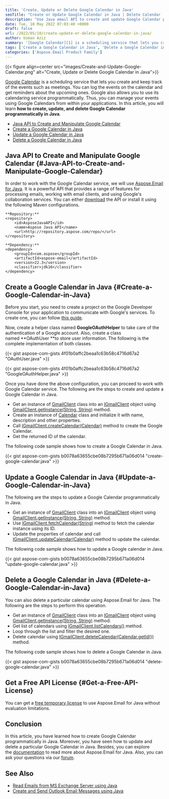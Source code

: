 ```yaml
---
title: 'Create, Update or Delete Google Calendar in Java'
seoTitle: "Create or Update Google Calendar in Java | Delete Calendar | Java API"
description: "Use Java email API to create and update Google Calendar programmatically in Java. Delete a particular Google Calendar from within your Java application."
date: Tue, 10 May 2022 07:03:40 +0000
draft: false
url: /2022/05/10/create-update-or-delete-google-calendar-in-java/
author: Usman Aziz
summary: '[Google Calendar][1] is a scheduling service that lets you create and keep track of the events such as meetings. You can log the events on the calendar and get reminders about the upcoming ones. Google also allows you to use its calendaring service programmatically. Thus, you can manage your events using Google Calendars from within your applications. In this article, you will learn **how to create, update, and delete Google Calendar programmatically in Java**.'
tags: ['Create a Google Calendar in Java', 'Delete a Google Calendar in Java', 'Java API to Create and Manipulate Google Calendar', 'Update a Google Calendar in Java']
categories: ['Aspose.Email Product Family']
---
```




{{< figure align=center src="images/Create-and-Update-Google-Calendar.png" alt="Create, Update or Delete Google Calendar in Java">}}


[Google Calendar][2] is a scheduling service that lets you create and keep track of the events such as meetings. You can log the events on the calendar and get reminders about the upcoming ones. Google also allows you to use its calendaring service programmatically. Thus, you can manage your events using Google Calendars from within your applications. In this article, you will learn **how to create, update, and delete Google Calendar programmatically in Java**.

*   [Java API to Create and Manipulate Google Calendar][3]
*   [Create a Google Calendar in Java][4]
*   [Update a Google Calendar in Java][5]
*   [Delete a Google Calendar in Java][6]

## Java API to Create and Manipulate Google Calendar {#Java-API-to-Create-and-Manipulate-Google-Calendar}

In order to work with the Google Calendar service, we will use [Aspose.Email for Java][7]. It is a powerful API that provides a range of features for processing emails, working with email clients, and using Google's collaboration services. You can either [download][8] the API or install it using the following Maven configurations.

```
**Repository:**
<repository>
    <id>AsposeJavaAPI</id>
    <name>Aspose Java API</name>
    <url>http://repository.aspose.com/repo/</url>
</repository>

**Dependency:**
<dependency>
    <groupId>com.aspose</groupId>
    <artifactId>aspose-email</artifactId>
    <version>22.3</version>
    <classifier>jdk16</classifier>
</dependency>
```

## Create a Google Calendar in Java {#Create-a-Google-Calendar-in-Java}

Before you start, you need to create a project on the Google Developer Console for your application to communicate with Google's services. To create one, you can follow [this guide][9].

Now, create a helper class named **GoogleOAuthHelper** to take care of the authentication of a Google account. Also, create a class named **OAuthUser **to store user information. The following is the complete implementation of both classes.

{{< gist aspose-com-gists 4f01b0affc2beaa1c63b58c4716d67a2 "OAuthUser.java" >}}

{{< gist aspose-com-gists 4f01b0affc2beaa1c63b58c4716d67a2 "GoogleOAuthHelper.java" >}}

Once you have done the above configuration, you can proceed to work with Google Calendar service. The following are the steps to create and update a Google Calendar in Java.

*   Get an instance of [GmailClient][10] class into an [IGmailClient][11]  object using [GmailClient.getInstance(String, String)][12] method.
*   Create an instance of [Calendar][13] class and initialize it with name, description and other properties.
*   Call [IGmailClient.createCalendar(Calendar)][14] method to create the Google Calendar.
*   Get the returned ID of the calendar.

The following code sample shows how to create a Google Calendar in Java.

{{< gist aspose-com-gists b0078a63655cbe08b7295b671a06d014 "create-google-calendar.java" >}}

## Update a Google Calendar in Java {#Update-a-Google-Calendar-in-Java}

The following are the steps to update a Google Calendar programmatically in Java.

*   Get an instance of [GmailClient][15] class into an [IGmailClient][16]  object using [GmailClient.getInstance(String, String)][17] method.
*   Use [IGmailClient.fetchCalendar(String)][18] method to fetch the calendar instance using its ID.
*   Update the properties of calendar and call [IGmailClient.updateCalendar(Calendar)][19] method to update the calendar.

The following code sample shows how to update a Google calendar in Java.

{{< gist aspose-com-gists b0078a63655cbe08b7295b671a06d014 "update-google-calendar.java" >}}

## Delete a Google Calendar in Java {#Delete-a-Google-Calendar-in-Java}

You can also delete a particular calendar using Aspose.Email for Java. The following are the steps to perform this operation.

*   Get an instance of [GmailClient][20] class into an [IGmailClient][21]  object using [GmailClient.getInstance(String, String)][22] method.
*   Get list of calendars using [IGmailClient.listCalendars()][23] method.
*   Loop through the list and filter the desired one.
*   Delete calendar using [IGmailClient.deleteCalendar(Calendar.getId())][24] method.

The following code sample shows how to delete a Google Calendar in Java.

{{< gist aspose-com-gists b0078a63655cbe08b7295b671a06d014 "delete-google-calendar.java" >}}

## Get a Free API License {#Get-a-Free-API-License}

You can get a [free temporary license][25] to use Aspose.Email for Java without evaluation limitations.

## Conclusion

In this article, you have learned how to create Google Calendar programmatically in Java. Moreover, you have seen how to update and delete a particular Google Calendar in Java. Besides, you can explore the [documentation][26] to read more about Aspose.Email for Java. Also, you can ask your questions via our [forum][27].

## See Also

*   [Read Emails from MS Exchange Server using Java][28]
*   [Create and Send Outlook Email Messages using Java][29]




[1]: https://en.wikipedia.org/wiki/Google_Calendar
[2]: https://en.wikipedia.org/wiki/Google_Calendar
[3]: #Java-API-to-Create-and-Manipulate-Google-Calendar
[4]: #Create-a-Google-Calendar-in-Java
[5]: #Update-a-Google-Calendar-in-Java
[6]: #Delete-a-Google-Calendar-in-Java
[7]: https://products.aspose.com/email/java/
[8]: https://downloads.aspose.com/email/java/
[9]: https://docs.aspose.com/email/net/gmail-utility-features/#creating-project-in-google-developer-console
[10]: https://apireference.aspose.com/email/java/com.aspose.email/GmailClient
[11]: https://apireference.aspose.com/email/java/com.aspose.email/IGmailClient
[12]: https://apireference.aspose.com/email/java/com.aspose.email/GmailClient#getInstance(java.lang.String,%20java.lang.String)
[13]: https://apireference.aspose.com/email/java/com.aspose.email/Calendar
[14]: https://apireference.aspose.com/email/java/com.aspose.email/IGmailClient#createCalendar(com.aspose.email.Calendar)
[15]: https://apireference.aspose.com/email/java/com.aspose.email/GmailClient
[16]: https://apireference.aspose.com/email/java/com.aspose.email/IGmailClient
[17]: https://apireference.aspose.com/email/java/com.aspose.email/GmailClient#getInstance(java.lang.String,%20java.lang.String)
[18]: https://apireference.aspose.com/email/java/com.aspose.email/IGmailClient#fetchCalendar(java.lang.String)
[19]: https://apireference.aspose.com/email/java/com.aspose.email/IGmailClient#updateCalendar(com.aspose.email.Calendar)
[20]: https://apireference.aspose.com/email/java/com.aspose.email/GmailClient
[21]: https://apireference.aspose.com/email/java/com.aspose.email/IGmailClient
[22]: https://apireference.aspose.com/email/java/com.aspose.email/GmailClient#getInstance(java.lang.String,%20java.lang.String)
[23]: https://apireference.aspose.com/email/java/com.aspose.email/IGmailClient#listCalendars()
[24]: https://apireference.aspose.com/email/java/com.aspose.email/IGmailClient#deleteCalendar(java.lang.String)
[25]: https://purchase.aspose.com/temporary-license
[26]: https://docs.aspose.com/email/java/
[27]: https://forum.aspose.com/
[28]: https://blog.aspose.com/2021/03/22/read-emails-from-ms-exchange-server-using-java/
[29]: https://blog.aspose.com/2020/05/20/create-and-send-outlook-email-messages-asynchronously-using-java/




